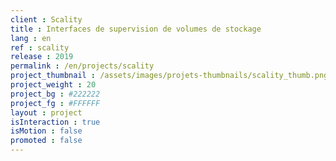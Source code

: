 ```yaml
---
client : Scality
title : Interfaces de supervision de volumes de stockage
lang : en
ref : scality
release : 2019
permalink : /en/projects/scality
project_thumbnail : /assets/images/projets-thumbnails/scality_thumb.png
project_weight : 20
project_bg : #222222
project_fg : #FFFFFF
layout : project
isInteraction : true
isMotion : false
promoted : false
---
```

